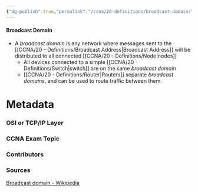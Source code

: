 ```yaml
---
{"dg-publish":true,"permalink":"/ccna/20-definitions/broadcast-domain/","tags":["defs_ccna"]}
---
```


#### Broadcast Domain
- A *broadcast domain* is any network where messages sent to the [[CCNA/20 - Definitions/Broadcast Address\|Broadcast Address]] will be distributed to all connected [[CCNA/20 - Definitions/Node\|nodes]]
	- All devices connected to a simple [[CCNA/20 - Definitions/Switch\|switch]] are on the same *broadcast domain*
	- [[CCNA/20 - Definitions/Router\|Routers]] separate *broadcast domains*, and can be used to route traffic between them.







# Metadata
### OSI or TCP/IP Layer

### CCNA Exam Topic

### Contributors

### Sources
[Broadcast domain - Wikipedia](https://en.wikipedia.org/wiki/Broadcast_domain)
